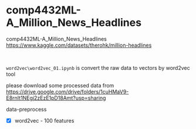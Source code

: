 # comp4432ML-A_Million_News_Headlines

comp4432ML-A_Million_News_Headlines
https://www.kaggle.com/datasets/therohk/million-headlines

<br>

```word2vec\word2vec_01.ipynb``` is convert the raw data to vectors by word2vec tool

please download some processed data from https://drive.google.com/drive/folders/1cuHMaV9-E8rnIt1NEgj2zEzE1pD18Amt?usp=sharing



data-preprocess
- [x] word2vec - 100 features
